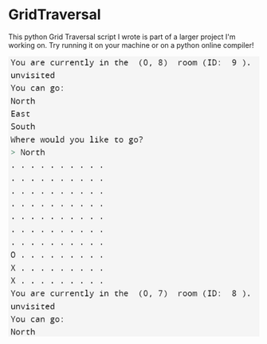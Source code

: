 # GridTraversal
This python Grid Traversal script I wrote is part of a larger project I'm working on.
Try running it on your machine or on a python online compiler!

![alt text](https://raw.githubusercontent.com/SaifTTU/GridTraversal/main/for%20git%20me.PNG)
